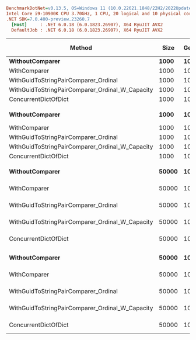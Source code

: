 ``` ini

BenchmarkDotNet=v0.13.5, OS=Windows 11 (10.0.22621.1848/22H2/2022Update/SunValley2)
Intel Core i9-10900K CPU 3.70GHz, 1 CPU, 20 logical and 10 physical cores
.NET SDK=7.0.400-preview.23260.7
  [Host]     : .NET 6.0.18 (6.0.1823.26907), X64 RyuJIT AVX2
  DefaultJob : .NET 6.0.18 (6.0.1823.26907), X64 RyuJIT AVX2


```
|                                          Method |  Size | GetOperations |           Mean |        Error |        StdDev | Ratio |        Gen0 |      Gen1 |      Gen2 |     Allocated | Alloc Ratio |
|------------------------------------------------ |------ |-------------- |---------------:|-------------:|--------------:|------:|------------:|----------:|----------:|--------------:|------------:|
|                                 **WithoutComparer** |  **1000** |          **1000** |     **2,733.1 μs** |     **54.48 μs** |      **64.86 μs** |  **1.00** |    **230.4688** |   **74.2188** |         **-** |     **2368.2 KB** |        **1.00** |
|                                    WithComparer |  1000 |          1000 |       302.2 μs |      3.84 μs |       3.59 μs |  0.11 |     41.5039 |   13.6719 |         - |     428.36 KB |        0.18 |
|            WithGuidToStringPairComparer_Ordinal |  1000 |          1000 |       334.2 μs |      3.36 μs |       3.15 μs |  0.12 |     47.8516 |   16.6016 |         - |     492.73 KB |        0.21 |
| WithGuidToStringPairComparer_Ordinal_W_Capacity |  1000 |          1000 |       257.8 μs |      3.50 μs |       3.27 μs |  0.09 |     26.8555 |    8.3008 |         - |     277.76 KB |        0.12 |
|                            ConcurrentDictOfDict |  1000 |          1000 |       275.8 μs |      4.91 μs |       4.59 μs |  0.10 |     37.1094 |   13.1836 |         - |     382.12 KB |        0.16 |
|                                                 |       |               |                |              |               |       |             |           |           |               |             |
|                                 **WithoutComparer** |  **1000** |        **100000** |   **146,631.9 μs** |  **2,028.57 μs** |   **1,897.53 μs** |  **1.00** |  **10500.0000** |  **250.0000** |         **-** |  **107923.24 KB** |       **1.000** |
|                                    WithComparer |  1000 |        100000 |     9,310.8 μs |     76.55 μs |      71.61 μs |  0.06 |     31.2500 |         - |         - |     470.99 KB |       0.004 |
|            WithGuidToStringPairComparer_Ordinal |  1000 |        100000 |    10,255.6 μs |     50.63 μs |      47.36 μs |  0.07 |     31.2500 |         - |         - |     455.12 KB |       0.004 |
| WithGuidToStringPairComparer_Ordinal_W_Capacity |  1000 |        100000 |    10,686.3 μs |    210.84 μs |     234.35 μs |  0.07 |     15.6250 |         - |         - |     254.27 KB |       0.002 |
|                            ConcurrentDictOfDict |  1000 |        100000 |     7,822.1 μs |    107.37 μs |     100.43 μs |  0.05 |     31.2500 |         - |         - |     371.66 KB |       0.003 |
|                                                 |       |               |                |              |               |       |             |           |           |               |             |
|                                 **WithoutComparer** | **50000** |          **1000** | **3,379,503.1 μs** | **66,781.95 μs** | **131,821.05 μs** | **1.000** | **225000.0000** | **3000.0000** |         **-** | **2301991.95 KB** |       **1.000** |
|                                    WithComparer | 50000 |          1000 |    35,975.6 μs |    702.81 μs |   1,285.13 μs | 0.011 |   1875.0000 | 1125.0000 |  375.0000 |   18135.89 KB |       0.008 |
|            WithGuidToStringPairComparer_Ordinal | 50000 |          1000 |    40,838.1 μs |    808.61 μs |   1,774.93 μs | 0.012 |   2000.0000 | 1187.5000 |  375.0000 |   18691.53 KB |       0.008 |
| WithGuidToStringPairComparer_Ordinal_W_Capacity | 50000 |          1000 |    39,291.2 μs |    759.78 μs |   1,350.50 μs | 0.012 |   2062.5000 | 1250.0000 |  375.0000 |   20005.17 KB |       0.009 |
|                            ConcurrentDictOfDict | 50000 |          1000 |    22,474.8 μs |    440.28 μs |     524.12 μs | 0.007 |   2156.2500 | 1062.5000 |  125.0000 |   21242.62 KB |       0.009 |
|                                                 |       |               |                |              |               |       |             |           |           |               |             |
|                                 **WithoutComparer** | **50000** |        **100000** | **9,057,941.9 μs** | **92,043.11 μs** |  **71,861.21 μs** | **1.000** | **664000.0000** | **5000.0000** | **1000.0000** | **6774749.16 KB** |       **1.000** |
|                                    WithComparer | 50000 |        100000 |    48,886.8 μs |    970.06 μs |   1,937.31 μs | 0.005 |   1818.1818 | 1090.9091 |  363.6364 |   18226.52 KB |       0.003 |
|            WithGuidToStringPairComparer_Ordinal | 50000 |        100000 |    48,223.7 μs |    924.60 μs |   1,027.68 μs | 0.005 |   1818.1818 | 1090.9091 |  363.6364 |    17892.9 KB |       0.003 |
| WithGuidToStringPairComparer_Ordinal_W_Capacity | 50000 |        100000 |    57,501.9 μs |  1,121.17 μs |   1,376.90 μs | 0.006 |   2222.2222 | 1333.3333 |  444.4444 |   19842.24 KB |       0.003 |
|                            ConcurrentDictOfDict | 50000 |        100000 |    34,990.5 μs |    683.76 μs |     702.17 μs | 0.004 |   2200.0000 | 1066.6667 |  133.3333 |   21188.51 KB |       0.003 |
